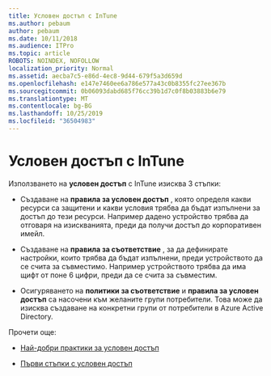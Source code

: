 ```yaml
---
title: Условен достъп с InTune
ms.author: pebaum
author: pebaum
ms.date: 10/11/2018
ms.audience: ITPro
ms.topic: article
ROBOTS: NOINDEX, NOFOLLOW
localization_priority: Normal
ms.assetid: aecba7c5-e86d-4ec8-9d44-679f5a3d659d
ms.openlocfilehash: e147e7460ee6a786e577a43c0b8355fc27ee367b
ms.sourcegitcommit: 0b06093dabd685f76cc39b1d7c0f8b03883b6e79
ms.translationtype: MT
ms.contentlocale: bg-BG
ms.lasthandoff: 10/25/2019
ms.locfileid: "36504983"
---
```

# <a name="conditional-access-with-intune"></a>Условен достъп с InTune

Използването на **условен достъп** с InTune изисква 3 стъпки: 
  
- Създаване на **правила за условен достъп** , която определя какви ресурси са защитени и какви условия трябва да бъдат изпълнени за достъп до тези ресурси. Например дадено устройство трябва да отговаря на изискванията, преди да получи достъп до корпоративен имейл. 
    
- Създаване на **правила за съответствие** , за да дефинирате настройки, които трябва да бъдат изпълнени, преди устройството да се счита за съвместимо. Например устройството трябва да има щифт от поне 6 цифри, преди да се счита за съвместим. 
    
- Осигуряването на **политики за съответствие** и **правила за условен достъп** са насочени към желаните групи потребители. Това може да изисква създаване на конкретни групи от потребители в Azure Active Directory. 
    
Прочети още:
  
- [Най-добри практики за условен достъп](https://docs.microsoft.com/azure/active-directory/conditional-access/best-practices)
    
- [Първи стъпки с условен достъп](https://docs.microsoft.com/azure/active-directory/active-directory-conditional-access-azure-portal-get-started)
    

